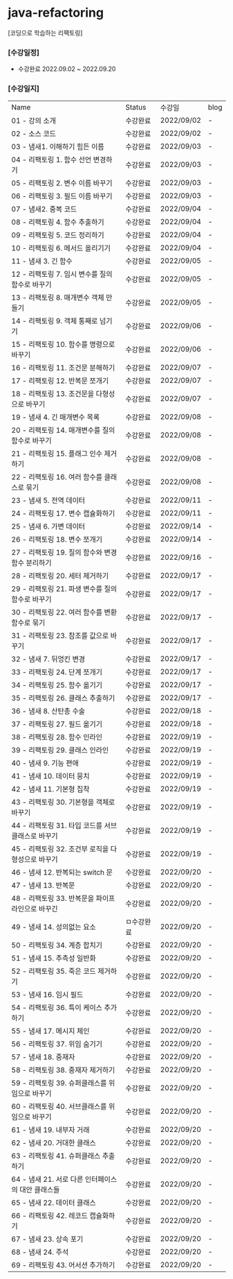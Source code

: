 # java-refactoring
[코딩으로 학습하는 리팩토링]
### [수강일정]
- 수강완료
2022.09.02 ~ 2022.09.20
   
### [수강일지]
| | | | |
|-|-|-|-|
|Name|Status|수강일|blog|
|01 - 강의 소개|수강완료|2022/09/02|-|
|02 - 소스 코드|수강완료|2022/09/02|-|
|03 - 냄새1. 이해하기 힘든 이름|수강완료|2022/09/03|-|
|04 - 리팩토링 1. 함수 선언 변경하기|수강완료|2022/09/03|-|
|05 - 리팩토링 2. 변수 이름 바꾸기|수강완료|2022/09/03|-|
|06 - 리팩토링 3. 필드 이름 바꾸기|수강완료|2022/09/03|-|
|07 - 냄새2. 중복 코드|수강완료|2022/09/04|-|
|08 - 리팩토링 4. 함수 추출하기|수강완료|2022/09/04|-|
|09 - 리팩토링 5. 코드 정리하기|수강완료|2022/09/04|-|
|10 - 리팩토링 6. 메서드 올리기기|수강완료|2022/09/04|-|
|11 - 냄새 3. 긴 함수|수강완료|2022/09/05|-|
|12 - 리팩토링 7. 임시 변수를 질의 함수로 바꾸기|수강완료|2022/09/05|-|
|13 - 리팩토링 8. 매개변수 객체 만들기|수강완료|2022/09/05|-|
|14 - 리팩토링 9. 객체 통째로 넘기기|수강완료|2022/09/06|-|
|15 - 리팩토링 10. 함수를 명령으로 바꾸기|수강완료|2022/09/06|-|
|16 - 리팩토링 11. 조건문 분해하기|수강완료|2022/09/07|-|
|17 - 리팩토링 12. 반복문 쪼개기|수강완료|2022/09/07|-|
|18 - 리팩토링 13. 조건문을 다형성으로 바꾸기|수강완료|2022/09/07|-|
|19 - 냄새 4. 긴 매개변수 목록|수강완료|2022/09/08|-|
|20 - 리팩토링 14. 매개변수를 질의 함수로 바꾸기|수강완료|2022/09/08|-|
|21 - 리팩토링 15. 플래그 인수 제거하기|수강완료|2022/09/08|-|
|22 - 리팩토링 16. 여러 함수를 클래스로 묶기|수강완료|2022/09/08|-|
|23 - 냄새 5. 전역 데이터|수강완료|2022/09/11|-|
|24 - 리팩토링 17. 변수 캡슐화하기|수강완료|2022/09/11|-|
|25 - 냄새 6. 가변 데이터|수강완료|2022/09/14|-|
|26 - 리팩토링 18. 변수 쪼개기|수강완료|2022/09/14|-|
|27 - 리팩토링 19. 질의 함수와 변경 함수 분리하기|수강완료|2022/09/16|-|
|28 - 리팩토링 20. 세터 제거하기|수강완료|2022/09/17|-|
|29 - 리팩토링 21. 파생 변수를 질의 함수로 바꾸기|수강완료|2022/09/17|-|
|30 - 리팩토링 22. 여러 함수를 변환 함수로 묶기|수강완료|2022/09/17|-|
|31 - 리팩토링 23. 참조를 값으로 바꾸기|수강완료|2022/09/17|-|
|32 - 냄새 7. 뒤엉킨 변경|수강완료|2022/09/17|-|
|33 - 리팩토링 24. 단계 쪼개기|수강완료|2022/09/17|-|
|34 - 리팩토링 25. 함수 옮기기|수강완료|2022/09/17|-|
|35 - 리팩토링 26. 클래스 추출하기|수강완료|2022/09/17|-|
|36 - 냄새 8. 산탄총 수술|수강완료|2022/09/18|-|
|37 - 리팩토링 27. 필드 옮기기|수강완료|2022/09/18|-|
|38 - 리팩토링 28. 함수 인라인|수강완료|2022/09/19|-|
|39 - 리팩토링 29. 클래스 인라인|수강완료|2022/09/19|-|
|40 - 냄새 9. 기능 편애|수강완료|2022/09/19|-|
|41 - 냄새 10. 데이터 뭉치|수강완료|2022/09/19|-|
|42 - 냄새 11. 기본형 집착|수강완료|2022/09/19|-|
|43 - 리팩토링 30. 기본형을 객체로 바꾸기|수강완료|2022/09/19|-|
|44 - 리팩토링 31. 타입 코드를 서브클래스로 바꾸기|수강완료|2022/09/19|-|
|45 - 리팩토링 32. 조건부 로직을 다형성으로 바꾸기|수강완료|2022/09/19|-|
|46 - 냄새 12. 반복되는 switch 문|수강완료|2022/09/20|-|
|47 - 냄새 13. 반복문|수강완료|2022/09/20|-|
|48 - 리팩토링 33. 반복문을 파이프라인으로 바꾸긴|수강완료|2022/09/20|-|
|49 - 냄새 14. 성의없는 요소|ㅁ수강완료|2022/09/20|-|
|50 - 리팩토링 34. 계층 합치기|수강완료|2022/09/20|-|
|51 - 냄새 15. 추측성 일반화|수강완료|2022/09/20|-|
|52 - 리팩토링 35. 죽은 코드 제거하기|수강완료|2022/09/20|-|
|53 - 냄새 16. 임시 필드|수강완료|2022/09/20|-|
|54 - 리팩토링 36. 특이 케이스 추가하기|수강완료|2022/09/20|-|
|55 - 냄새 17. 메시지 체인|수강완료|2022/09/20|-|
|56 - 리팩토링 37. 위임 숨기기|수강완료|2022/09/20|-|
|57 - 냄새 18. 중재자|수강완료|2022/09/20|-|
|58 - 리팩토링 38. 중재자 제거하기|수강완료|2022/09/20|-|
|59 - 리팩토링 39. 슈퍼클래스를 위임으로 바꾸기|수강완료|2022/09/20|-|
|60 - 리팩토링 40. 서브클래스를 위임으로 바꾸기|수강완료|2022/09/20|-|
|61 - 냄새 19. 내부자 거래|수강완료|2022/09/20|-|
|62 - 냄새 20. 거대한 클래스|수강완료|2022/09/20|-|
|63 - 리팩토링 41. 슈퍼클래스 추출하기|수강완료|2022/09/20|-|
|64 - 냄새 21. 서로 다른 인터페이스의 대안 클래스들|수강완료|2022/09/20|-|
|65 - 냄새 22. 데이터 클래스|수강완료|2022/09/20|-|
|66 - 리팩토링 42. 레코드 캡슐화하기|수강완료|2022/09/20|-|
|67 - 냄새 23. 상속 포기|수강완료|2022/09/20|-|
|68 - 냄새 24. 주석|수강완료|2022/09/20|-|
|69 - 리팩토링 43. 어서션 추가하기|수강완료|2022/09/20|-|
